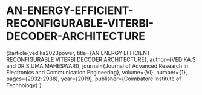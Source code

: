 # AN-ENERGY-EFFICIENT-RECONFIGURABLE-VITERBI-DECODER-ARCHITECTURE

@article{vedika2023power, 
title={AN ENERGY EFFICIENT RECONFIGURABLE VITERBI DECODER ARCHITECTURE}, 
author={VEDIKA.S and DR.S.UMA MAHESWARI}, 
journal={Journal of Advanced Research in Electronics and Communication Engineering}, 
volume={VI}, number={1}, pages={2932-2938}, year={2019}, publisher={Coimbatore Institute of Technology} }

